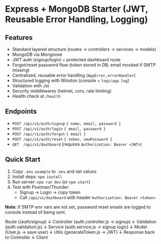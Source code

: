 # Express + MongoDB Starter (JWT, Reusable Error Handling, Logging)

## Features
- Standard layered structure (routes → controllers → services → models)
- MongoDB via Mongoose
- JWT auth (signup/login) + protected dashboard route
- Forgot/reset password flow (token stored in DB; email mocked if SMTP missing)
- Centralized, reusable error handling (`AppError`, `errorHandler`)
- Structured logging with Winston (console + `logs/app.log`)
- Validation with Joi
- Security middlewares (helmet, cors, rate limiting)
- Health check at `/health`

## Endpoints
- `POST /api/v1/auth/signup` `{ name, email, password }`
- `POST /api/v1/auth/login` `{ email, password }`
- `POST /api/v1/auth/forgot` `{ email }`
- `POST /api/v1/auth/reset` `{ token, newPassword }`
- `GET  /api/v1/dashboard` (requires `Authorization: Bearer <JWT>`)

## Quick Start
1. Copy `.env.example` to `.env` and set values.
2. Install deps: `npm install`
3. Run server: `npm run dev` (or `npm start`)
4. Test with Postman/Thunder:
   - Signup → Login → copy token
   - Call `/api/v1/dashboard` with header `Authorization: Bearer <token>`

**Note:** If SMTP env vars are not set, password reset emails are logged to console instead of being sent.

Route (/auth/signup)
   ↓
Controller (auth.controller.js → signup)
   ↓
Validation (auth.validation.js)
   ↓
Service (auth.service.js → signup logic)
   ↓
Model (User.js → save user)
   ↓
Utils (generateToken.js → JWT)
   ↓
Response back to Controller
   ↓
Client

